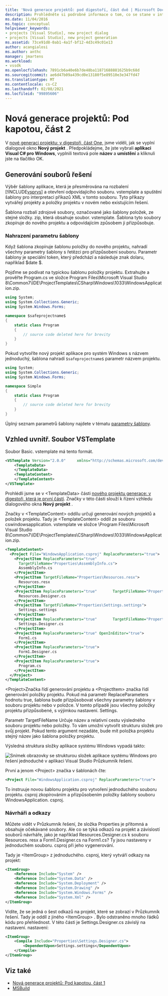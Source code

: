 ```yaml
---
title: 'Nová generace projektů: pod digestoří, část dvě | Microsoft Docs'
description: Prohlédněte si podrobné informace o tom, co se stane v integrovaném vývojovém prostředí (IDE) sady Visual Studio při vytváření vlastního typu projektu (část 2 ze 2).
ms.date: 11/04/2016
ms.topic: conceptual
helpviewer_keywords:
- projects [Visual Studio], new project dialog
- projects [Visual Studio], new project generation
ms.assetid: 73ce91d8-0ab1-4a1f-bf12-4d3c49c01e13
author: acangialosi
ms.author: anthc
manager: jmartens
ms.workload:
- vssdk
ms.openlocfilehash: 7891cb6a40e6b7de48ba11871688881625b9c68d
ms.sourcegitcommit: ae6d47b09a439cd0e13180f5e89510e3e347fd47
ms.translationtype: MT
ms.contentlocale: cs-CZ
ms.lasthandoff: 02/08/2021
ms.locfileid: "99895606"
---
```

# <a name="new-project-generation-under-the-hood-part-two"></a>Nová generace projektů: Pod kapotou, část 2

V [nové generaci projektu: v digestoři, část One,](../../extensibility/internals/new-project-generation-under-the-hood-part-one.md) jsme viděli, jak se vyplní dialogové okno **Nový projekt** . Předpokládejme, že jste vybrali **aplikaci Visual C# pro Windows**, vyplnili textová pole **název** a **umístění** a kliknuli jste na tlačítko OK.

## <a name="generating-the-solution-files"></a>Generování souborů řešení
 Výběr šablony aplikace, která je přesměrována na rozbalení [!INCLUDE[vsprvs](../../code-quality/includes/vsprvs_md.md)] a otevření odpovídajícího souboru. vstemplate a spuštění šablony pro interpretaci příkazů XML v tomto souboru. Tyto příkazy vytvářejí projekty a položky projektu v novém nebo existujícím řešení.

 Šablona rozbalí zdrojové soubory, označované jako šablony položek, ze stejné složky. zip, která obsahuje soubor. vstemplate. Šablona tyto soubory zkopíruje do nového projektu a odpovídajícím způsobem ji přizpůsobuje.

### <a name="template-parameter-replacement"></a>Nahrazení parametru šablony
 Když šablona zkopíruje šablonu položky do nového projektu, nahradí všechny parametry šablony s řetězci pro přizpůsobení souboru. Parametr šablony je speciální token, který předchází a následuje znak dolaru, například $date $.

 Pojďme se podívat na typickou šablonu položky projektu. Extrahujte a prověřte Program.cs ve složce Program Files\Microsoft Visual Studio 8\Common7\IDE\ProjectTemplates\CSharp\Windows\1033\WindowsApplication.zip.

```csharp
using System;
using System.Collections.Generic;
using System.Windows.Forms;

namespace $safeprojectname$
{
    static class Program
    {
        // source code deleted here for brevity
    }
}
```

Pokud vytvoříte nový projekt aplikace pro systém Windows s názvem jednoduchý, šablona nahradí `$safeprojectname$` parametr názvem projektu.

```csharp
using System;
using System.Collections.Generic;
using System.Windows.Forms;

namespace Simple
{
    static class Program
    {
        // source code deleted here for brevity
    }
}
```

 Úplný seznam parametrů šablony najdete v tématu [parametry šablony](../../ide/template-parameters.md).

## <a name="a-look-inside-a-vstemplate-file"></a>Vzhled uvnitř. Soubor VSTemplate
 Soubor Basic. vstemplate má tento formát.

```xml
<VSTemplate Version="2.0.0"     xmlns="http://schemas.microsoft.com/developer/vstemplate/2005"     Type="Project">
    <TemplateData>
    </TemplateData>
    <TemplateContent>
    </TemplateContent>
</VSTemplate>
```

 Prohlédli jsme se v \<TemplateData> části [nového projektu generace: v digestoři, která je první částí](../../extensibility/internals/new-project-generation-under-the-hood-part-one.md). Značky v této části slouží k řízení vzhledu dialogového okna **Nový projekt** .

 Značky v \<TemplateContent> oddílu určují generování nových projektů a položek projektu. Tady je \<TemplateContent> oddíl ze souboru cswindowsapplication. vstemplate ve složce \Program Files\Microsoft Visual Studio 8\Common7\IDE\ProjectTemplates\CSharp\Windows\1033\WindowsApplication.zip.

```xml
<TemplateContent>
  <Project File="WindowsApplication.csproj" ReplaceParameters="true">
    <ProjectItem ReplaceParameters="true"
      TargetFileName="Properties\AssemblyInfo.cs">
      AssemblyInfo.cs
    </ProjectItem>
    <ProjectItem TargetFileName="Properties\Resources.resx">
      Resources.resx
    </ProjectItem>
    <ProjectItem ReplaceParameters="true"       TargetFileName="Properties\Resources.Designer.cs">
      Resources.Designer.cs
    </ProjectItem>
    <ProjectItem TargetFileName="Properties\Settings.settings">
      Settings.settings
    </ProjectItem>
    <ProjectItem ReplaceParameters="true"       TargetFileName="Properties\Settings.Designer.cs">
      Settings.Designer.cs
    </ProjectItem>
    <ProjectItem ReplaceParameters="true" OpenInEditor="true">
      Form1.cs
    </ProjectItem>
    <ProjectItem ReplaceParameters="true">
      Form1.Designer.cs
    </ProjectItem>
    <ProjectItem ReplaceParameters="true">
      Program.cs
    </ProjectItem>
  </Project>
</TemplateContent>
```

 \<Project>Značka řídí generování projektu a \<ProjectItem> značka řídí generování položky projektu. Pokud má parametr ReplaceParameters hodnotu true, šablona bude přizpůsobovat všechny parametry šablony v souboru projektu nebo v položce. V tomto případě jsou všechny položky projektu přizpůsobené, s výjimkou nastavení. Settings.

 Parametr TargetFileName Určuje název a relativní cestu výsledného souboru projektu nebo položky. To vám umožní vytvořit strukturu složek pro svůj projekt. Pokud tento argument nezadáte, bude mít položka projektu stejný název jako šablona položky projektu.

 Výsledná struktura složky aplikace systému Windows vypadá takto:

 ![Snímek obrazovky se strukturou složek aplikace systému Windows pro řešení jednoduché v aplikaci Visual Studio Průzkumník řešení.](../../extensibility/internals/media/simplesolution.png)

 První a jenom \<Project> značka v šablonách čte:

```xml
<Project File="WindowsApplication.csproj" ReplaceParameters="true">
```

 To instruuje novou šablonu projektu pro vytvoření jednoduchého souboru projektu. csproj zkopírováním a přizpůsobením položky šablony souboru WindowsApplication. csproj.

### <a name="designers-and-references"></a>Návrháři a odkazy
 Můžete vidět v Průzkumník řešení, že složka Properties je přítomná a obsahuje očekávané soubory. Ale co se týká odkazů na projekt a závislostí souborů návrháře, jako je například Resources.Designer.cs k souboru Resources. resx a Form1.Designer.cs na Form1.cs?  Ty jsou nastaveny v jednoduchém souboru. csproj při jeho vygenerování.

 Tady je \<ItemGroup> z jednoduchého. csproj, který vytváří odkazy na projekt:

```xml
<ItemGroup>
    <Reference Include="System" />
    <Reference Include="System.Data" />
    <Reference Include="System.Deployment" />
    <Reference Include="System.Drawing" />
    <Reference Include="System.Windows.Forms" />
    <Reference Include="System.Xml" />
</ItemGroup>
```

 Vidíte, že se jedná o šest odkazů na projekt, které se zobrazí v Průzkumník řešení. Tady je oddíl z jiného \<ItemGroup> . Bylo odstraněno mnoho řádků kódu pro přehlednost. V této části je Settings.Designer.cs závislý na nastavení. nastavení:

```xml
<ItemGroup>
    <Compile Include="Properties\Settings.Designer.cs">
        <DependentUpon>Settings.settings</DependentUpon>
    </Compile>
</ItemGroup>
```

## <a name="see-also"></a>Viz také

- [Nová generace projektů: Pod kapotou, část 1](../../extensibility/internals/new-project-generation-under-the-hood-part-one.md)
- [MSBuild](../../msbuild/msbuild.md)
